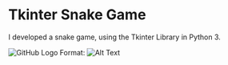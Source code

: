 # Tkinter Snake Game 

I developed a snake game, using the Tkinter Library in Python 3.

![GitHub Logo](/images/logo.png)
Format: ![Alt Text](url)
